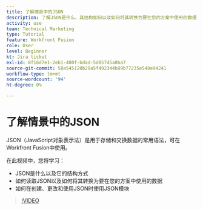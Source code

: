 ```yaml
---
title: 了解情景中的JSON
description: 了解JSON是什么、其结构如何以及如何将其转换为要在您的方案中使用的数据 [!DNL Adobe Workfront Fusion].
activity: use
team: Technical Marketing
type: Tutorial
feature: Workfront Fusion
role: User
level: Beginner
kt: Jira ticket
exl-id: 8f16d7e1-2eb1-400f-bdad-5d05745a0ba7
source-git-commit: 58a545120b29a5f492344b89b77235e548e94241
workflow-type: tm+mt
source-wordcount: '94'
ht-degree: 0%

---
```


# 了解情景中的JSON

JSON（JavaScript对象表示法）是用于存储和交换数据的常用语法，可在Workfront Fusion中使用。

在此视频中，您将学习：

* JSON是什么以及它的结构方式
* 如何读取JSON以及如何将其转换为要在您的方案中使用的数据
* 如何在创建、更改和使用JSON时使用JSON模块

>[!VIDEO](https://video.tv.adobe.com/v/335300/?quality=12)
